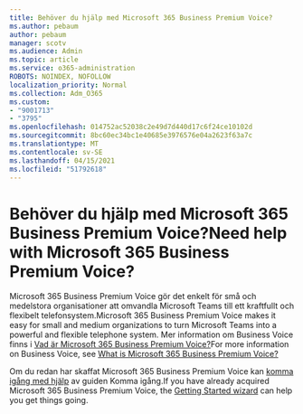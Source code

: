 ```yaml
---
title: Behöver du hjälp med Microsoft 365 Business Premium Voice?
ms.author: pebaum
author: pebaum
manager: scotv
ms.audience: Admin
ms.topic: article
ms.service: o365-administration
ROBOTS: NOINDEX, NOFOLLOW
localization_priority: Normal
ms.collection: Adm_O365
ms.custom:
- "9001713"
- "3795"
ms.openlocfilehash: 014752ac52038c2e49d7d440d17c6f24ce10102d
ms.sourcegitcommit: 8bc60ec34bc1e40685e3976576e04a2623f63a7c
ms.translationtype: MT
ms.contentlocale: sv-SE
ms.lasthandoff: 04/15/2021
ms.locfileid: "51792618"
---
```

# <a name="need-help-with-microsoft-365-business-premium-voice"></a><span data-ttu-id="ef7aa-102">Behöver du hjälp med Microsoft 365 Business Premium Voice?</span><span class="sxs-lookup"><span data-stu-id="ef7aa-102">Need help with Microsoft 365 Business Premium Voice?</span></span>

<span data-ttu-id="ef7aa-103">Microsoft 365 Business Premium Voice gör det enkelt för små och medelstora organisationer att omvandla Microsoft Teams till ett kraftfullt och flexibelt telefonsystem.</span><span class="sxs-lookup"><span data-stu-id="ef7aa-103">Microsoft 365 Business Premium Voice makes it easy for small and medium organizations to turn Microsoft Teams into a powerful and flexible telephone system.</span></span> <span data-ttu-id="ef7aa-104">Mer information om Business Voice finns i [Vad är Microsoft 365 Business Premium Voice?](https://docs.microsoft.com/microsoftteams/business-voice/whats-business-voice)</span><span class="sxs-lookup"><span data-stu-id="ef7aa-104">For more information on Business Voice, see [What is Microsoft 365 Business Premium Voice?](https://docs.microsoft.com/microsoftteams/business-voice/whats-business-voice)</span></span>

<span data-ttu-id="ef7aa-105">Om du redan har skaffat Microsoft 365 Business Premium Voice kan [komma igång med hjälp](https://docs.microsoft.com/microsoftteams/business-voice/use-getting-started-wizard) av guiden Komma igång.</span><span class="sxs-lookup"><span data-stu-id="ef7aa-105">If you have already acquired Microsoft 365 Business Premium Voice, the [Getting Started wizard](https://docs.microsoft.com/microsoftteams/business-voice/use-getting-started-wizard) can help you get things going.</span></span> 

